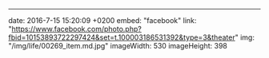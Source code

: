 ---
date: 2016-7-15 15:20:09 +0200
embed: "facebook"
link: "https://www.facebook.com/photo.php?fbid=10153893722297424&set=t.100003186531392&type=3&theater"
img: "/img/life/00269_item.md.jpg"
imageWidth: 530
imageHeight: 398
